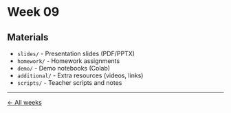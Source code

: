 # Week 09

## Materials

- `slides/` - Presentation slides (PDF/PPTX)
- `homework/` - Homework assignments
- `demo/` - Demo notebooks (Colab)
- `additional/` - Extra resources (videos, links)
- `scripts/` - Teacher scripts and notes

---

[← All weeks](/resources/)
